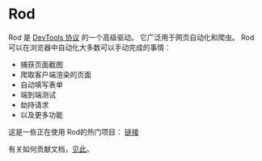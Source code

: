 # Rod

Rod 是 [DevTools 协议](https://chromedevtools.github.io/devtools-protocol) 的一个高级驱动。 它广泛用于网页自动化和爬虫。 Rod 可以在浏览器中自动化大多数可以手动完成的事情：

- 捕获页面截图
- 爬取客户端渲染的页面
- 自动填写表单
- 端到端测试
- 劫持请求
- 以及更多功能

这是一些正在使用 Rod的热门项目： [链接](https://github.com/go-rod/rod/discussions/412)

有关如何贡献文档，[见此](contribute-doc.md)。
